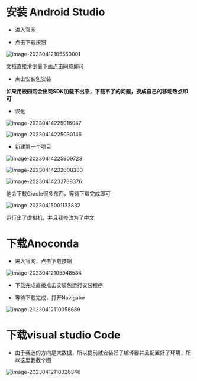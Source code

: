 # 安装 Android Studio

- 进入官网

- 点击下载按钮

![image-20230412105550001](./../img/image-20230412105550001.png)

文档直接滑倒最下面点击同意即可

- 点击安装包安装

**如果用校园网会出现SDK加载不出来，下载不了的问题，换成自己的移动热点即可**

- 汉化

![image-20230414225016047](./../img/image-20230414225016047.png)

![image-20230414225030146](./../img/image-20230414225030146.png)

- 新建第一个项目

![image-20230414225909723](./../img/image-20230414225909723.png)

![image-20230414232608380](./../img/image-20230414232608380.png)

![image-20230414232738376](./../img/image-20230414232738376.png)

他会下载Gradle很多东西，等待下载完成即可

![image-20230415001133832](./../img/image-20230415001133832.png)

运行出了虚拟机，并且我修改为了中文

# 下载Anoconda

- 进入官网，点击下载按钮

![image-20230412105948584](./../img/image-20230412105948584.png)

- 下载完成直接点击安装包运行安装程序

- 等待下载完成，打开Navigator

![image-20230412110058669](./../img/image-20230412110058669.png)

# 下载visual studio Code

- 由于我选的方向是大数据，所以提前就安装好了编译器并且配置好了环境，所以这里我截个图

![image-20230412110326346](./../img/image-20230412110326346.png)